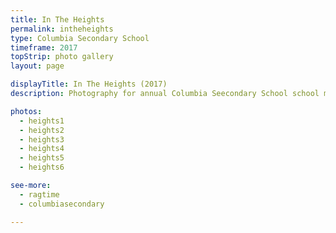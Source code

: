 ```yaml
---
title: In The Heights
permalink: intheheights
type: Columbia Secondary School
timeframe: 2017
topStrip: photo gallery
layout: page

displayTitle: In The Heights (2017)
description: Photography for annual Columbia Seecondary School school musical. This year, In The Heights.

photos:
  - heights1
  - heights2
  - heights3
  - heights4
  - heights5
  - heights6

see-more:
  - ragtime
  - columbiasecondary

---
```

